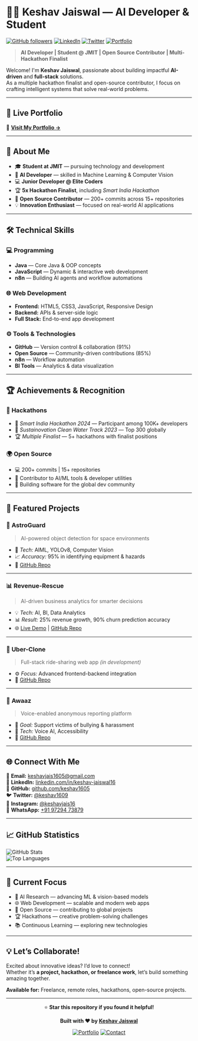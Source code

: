# 👨‍💻 **Keshav Jaiswal — AI Developer & Student**

[![GitHub followers](https://img.shields.io/github/followers/keshav1605?style=social)](https://github.com/keshav1605)
[![LinkedIn](https://img.shields.io/badge/LinkedIn-keshav--jaiswal16-blue?style=flat&logo=linkedin)](https://linkedin.com/in/keshav-jaiswal16)
[![Twitter](https://img.shields.io/badge/Twitter-@keshav1609-blue?style=flat&logo=twitter)](https://twitter.com/keshav1609)
[![Portfolio](https://img.shields.io/badge/Portfolio-Live-brightgreen?style=flat&logo=github)](https://keshav1605.github.io/Portfolio)

> **AI Developer | Student @ JMIT | Open Source Contributor | Multi-Hackathon Finalist**

Welcome! I'm **Keshav Jaiswal**, passionate about building impactful **AI-driven** and **full-stack** solutions.  
As a multiple hackathon finalist and open-source contributor, I focus on crafting intelligent systems that solve real-world problems.

---

## 🚀 **Live Portfolio**

🎨 **[Visit My Portfolio →](https://keshavjaiswal.xyz)**

---

## 🎯 **About Me**

- 🎓 **Student at JMIT** — pursuing technology and development  
- 🤖 **AI Developer** — skilled in Machine Learning & Computer Vision  
- 💻 **Junior Developer @ Elite Coders**  
- 🏆 **5x Hackathon Finalist**, including *Smart India Hackathon*  
- 🌱 **Open Source Contributor** — 200+ commits across 15+ repositories  
- 💡 **Innovation Enthusiast** — focused on real-world AI applications  

---

## 🛠️ **Technical Skills**

### 💻 **Programming**
- **Java** — Core Java & OOP concepts  
- **JavaScript** — Dynamic & interactive web development  
- **n8n** — Building AI agents and workflow automations  

### 🌐 **Web Development**
- **Frontend:** HTML5, CSS3, JavaScript, Responsive Design  
- **Backend:** APIs & server-side logic  
- **Full Stack:** End-to-end app development  

### ⚙️ **Tools & Technologies**
- **GitHub** — Version control & collaboration (91%)  
- **Open Source** — Community-driven contributions (85%)  
- **n8n** — Workflow automation  
- **BI Tools** — Analytics & data visualization  

---

## 🏆 **Achievements & Recognition**

### 🎯 **Hackathons**
- 🥇 *Smart India Hackathon 2024* — Participant among 100K+ developers  
- 🧠 *Sustainovation Clean Water Track 2023* — Top 300 globally  
- 🏆 *Multiple Finalist* — 5+ hackathons with finalist positions  

### 🌍 **Open Source**
- 💻 200+ commits | 15+ repositories  
- 🌟 Contributor to AI/ML tools & developer utilities  
- 🤝 Building software for the global dev community  

---

## 💼 **Featured Projects**

### 🔬 **AstroGuard**
> AI-powered object detection for space environments  
- 🧠 *Tech:* AIML, YOLOv8, Computer Vision  
- 📈 *Accuracy:* 95% in identifying equipment & hazards  
- 🔗 [GitHub Repo](https://github.com/Keshav1605/AstroGuard)

---

### 📊 **Revenue-Rescue**
> AI-driven business analytics for smarter decisions  
- 💡 *Tech:* AI, BI, Data Analytics  
- 📊 *Result:* 25% revenue growth, 90% churn prediction accuracy  
- 🌐 [Live Demo](https://Revenue-rescue.vercel.app) | [GitHub Repo](https://github.com/Keshav1605/Revenue-Rescue)

---

### 🚗 **Uber-Clone**
> Full-stack ride-sharing web app *(in development)*  
- ⚙️ *Focus:* Advanced frontend-backend integration  
- 🔗 [GitHub Repo](https://github.com/Keshav1605/Uber-Clone)

---

### 🎤 **Awaaz**
> Voice-enabled anonymous reporting platform  
- 🎯 *Goal:* Support victims of bullying & harassment  
- 💬 *Tech:* Voice AI, Accessibility  
- 🔗 [GitHub Repo](https://github.com/Keshav1605/Awaaz)

---

## 🌐 **Connect With Me**

📧 **Email:** [keshavjais1605@gmail.com](mailto:keshavjais1605@gmail.com)  
💼 **LinkedIn:** [linkedin.com/in/keshav-jaiswal16](https://linkedin.com/in/keshav-jaiswal16)  
🐙 **GitHub:** [github.com/keshav1605](https://github.com/keshav1605)  
🐦 **Twitter:** [@keshav1609](https://twitter.com/keshav1609)  
📱 **Instagram:** [@keshavjais16](https://instagram.com/keshavjais16)  
💬 **WhatsApp:** [+91 97294 73879](https://wa.me/+919729473879)

---

## 📈 **GitHub Statistics**

![GitHub Stats](https://github-readme-stats.vercel.app/api?username=keshav1605&show_icons=true&theme=radical&hide_border=true)  
![Top Languages](https://github-readme-stats.vercel.app/api/top-langs/?username=keshav1605&layout=compact&theme=radical&hide_border=true)

---

## 🎯 **Current Focus**

- 🔬 AI Research — advancing ML & vision-based models  
- 🌐 Web Development — scalable and modern web apps  
- 🤝 Open Source — contributing to global projects  
- 🏆 Hackathons — creative problem-solving challenges  
- 📚 Continuous Learning — exploring new technologies  

---

## 💡 **Let’s Collaborate!**

Excited about innovative ideas? I’d love to connect!  
Whether it’s **a project, hackathon, or freelance work**, let’s build something amazing together.

**Available for:** Freelance, remote roles, hackathons, open-source projects.

---

<div align="center">

⭐ **Star this repository if you found it helpful!**

**Built with ❤️ by [Keshav Jaiswal](https://keshav1605.github.io/Portfolio)**  

[![Portfolio](https://img.shields.io/badge/🌐-Portfolio-brightgreen?style=for-the-badge)](https://keshav1605.github.io/Portfolio)
[![Contact](https://img.shields.io/badge/📧-Contact%20Me-blue?style=for-the-badge)](mailto:keshavjais1605@gmail.com)

</div>

